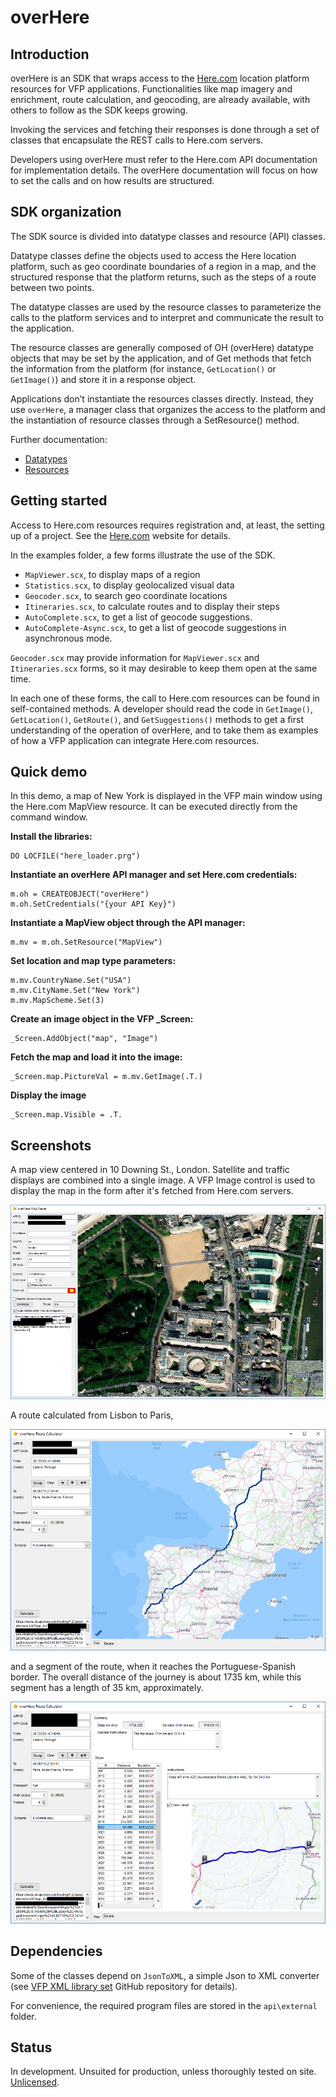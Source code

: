 # overHere
## Introduction
overHere is an SDK that wraps access to the [Here.com](https://www.here.com "Here.com") location platform resources for VFP applications. Functionalities like map imagery and enrichment, route calculation, and geocoding, are already available, with others to follow as the SDK keeps growing.

Invoking the services and fetching their responses is done through a set of classes that encapsulate the REST calls to Here.com servers.

Developers using overHere must refer to the Here.com API documentation for implementation details. The overHere documentation will focus on how to set the calls and on how results are structured.

## SDK organization

The SDK source is divided into datatype classes and resource (API) classes.

Datatype classes define the objects used to access the Here location platform, such as geo coordinate boundaries of a region in a map, and the structured response that the platform returns, such as the steps of a route between two points.

The datatype classes are used by the resource classes to parameterize the calls to the platform services and to interpret and communicate the result to the application.

The resource classes are generally composed of OH (overHere) datatype objects that may be set by the application, and of Get methods that fetch the information from the platform (for instance, `GetLocation()` or `GetImage()`) and store it in a response object.

Applications don’t instantiate the resources classes directly. Instead, they use `overHere`, a manager class that organizes the access to the platform and the instantiation of resource classes through a SetResource() method.

Further documentation:

- [Datatypes](docs/datatypes.md "Datatypes")
- [Resources](docs/resources.md "Resources")

## Getting started

Access to Here.com resources requires registration and, at least, the setting up of a project. See the [Here.com](https://www.here.com "Here.com") website for details.

In the examples folder, a few forms illustrate the use of the SDK.

- `MapViewer.scx`, to display maps of a region
- `Statistics.scx`, to display geolocalized visual data
- `Geocoder.scx`, to search geo coordinate locations
- `Itineraries.scx`, to calculate routes and to display their steps
- `AutoComplete.scx`, to get a list of geocode suggestions.
- `AutoComplete-Async.scx`, to get a list of geocode suggestions in asynchronous mode.

`Geocoder.scx` may provide information for `MapViewer.scx` and `Itineraries.scx` forms, so it may desirable to keep them open at the same time.

In each one of these forms, the call to Here.com resources can be found in self-contained methods. A developer should read the code in `GetImage()`, `GetLocation()`, `GetRoute()`, and `GetSuggestions()` methods to get a first understanding of the operation of overHere, and to take them as examples of how a VFP application can integrate Here.com resources.

## Quick demo

In this demo, a map of New York is displayed in the VFP main window using the Here.com MapView resource. It can be executed directly from the command window.

**Install the libraries:**

```foxpro
DO LOCFILE("here_loader.prg")
```

**Instantiate an overHere API manager and set Here.com credentials:**

```foxpro
m.oh = CREATEOBJECT("overHere")
m.oh.SetCredentials("{your API Key}")
```

**Instantiate a MapView object through the API manager:**

```foxpro
m.mv = m.oh.SetResource("MapView")
```

**Set location and map type parameters:**

```foxpro
m.mv.CountryName.Set("USA")
m.mv.CityName.Set("New York")
m.mv.MapScheme.Set(3)
```

**Create an image object in the VFP _Screen:**

```foxpro
_Screen.AddObject("map", "Image")
```

**Fetch the map and load it into the image:**

```foxpro
_Screen.map.PictureVal = m.mv.GetImage(.T.)
```

**Display the image**

```foxpro
_Screen.map.Visible = .T.
```

## Screenshots

A map view centered in 10 Downing St., London. Satellite and traffic displays are combined into a single image. A VFP Image control is used to display the map in the form after it's fetched from Here.com servers.

![Map view of 10 Downing St, London](docs/10downing.png "Map view of 10 Downing St, London")

A route calculated from Lisbon to Paris,

![From Lisbon to Paris](docs/lisbon-paris.png "From Lisbon to Paris")

and a segment of the route, when it reaches the Portuguese-Spanish border. The overall distance of the journey is about 1735 km, while this segment has a length of 35 km, approximately.

![At the Portuguese-Spanish border.](docs/lisbon-paris-segment.png "At the Portuguese-Spanish border.")

## Dependencies

Some of the classes depend on `JsonToXML`, a simple Json to XML converter (see [VFP XML library set](https://github.com/atlopes/xml/) GitHub repository for details).

For convenience, the required program files are stored in the `api\external` folder.

## Status

In development. Unsuited for production, unless thoroughly tested on site. [Unlicensed](docs/UNLICENSE.md "Unlicense").
